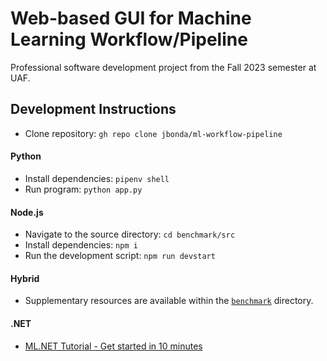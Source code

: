 # Web-based GUI for Machine Learning Workflow/Pipeline
Professional software development project from the Fall 2023 semester at UAF.

## Development Instructions
- Clone repository: `gh repo clone jbonda/ml-workflow-pipeline`

#### Python
- Install dependencies: `pipenv shell`
- Run program: `python app.py`

#### Node.js
- Navigate to the source directory: `cd benchmark/src`
- Install dependencies: `npm i`
- Run the development script: `npm run devstart`

#### Hybrid
- Supplementary resources are available within the [`benchmark`](https://github.com/jbonda/ml-workflow-pipeline/tree/main/benchmark) directory.

#### .NET
- [ML.NET Tutorial - Get started in 10 minutes](https://dotnet.microsoft.com/en-us/learn/ml-dotnet/get-started-tutorial/intro)
